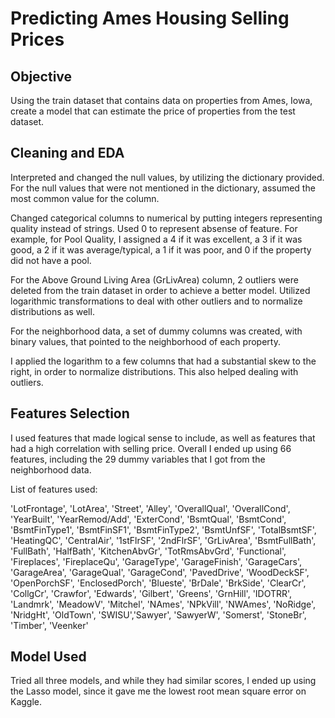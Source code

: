 # Predicting Ames Housing Selling Prices

## Objective

Using the train dataset that contains data on properties from Ames, Iowa, create a model that can estimate the price of properties from the test dataset.

## Cleaning and EDA



Interpreted and changed the null values, by utilizing the dictionary provided. For the null values that were not mentioned in the dictionary, assumed the most common value for the column.

Changed categorical columns to numerical by putting integers representing quality instead of strings. Used 0 to represent absense of feature. For example, for Pool Quality, I assigned a 4 if it was excellent, a 3 if it was good, a 2 if it was average/typical, a 1 if it was poor, and 0 if the property did not have a pool.

For the Above Ground Living Area (GrLivArea) column, 2 outliers were deleted from the train dataset in order to achieve a better model. Utilized logarithmic transformations to deal with other outliers and to normalize distributions as well.

For the neighborhood data, a set of dummy columns was created, with binary values, that pointed to the neighborhood of each property.

I applied the logarithm to a few columns that had a substantial skew to the right, in order to normalize distributions. This also helped dealing with outliers.

## Features Selection

I used features that made logical sense to include, as well as features that had a high correlation with selling price. Overall I ended up using 66 features, including the 29 dummy variables that I got from the neighborhood data.

List of features used:

'LotFrontage', 'LotArea', 'Street', 'Alley', 'OverallQual', 'OverallCond', 'YearBuilt', 'YearRemod/Add', 'ExterCond', 'BsmtQual', 'BsmtCond', 'BsmtFinType1', 'BsmtFinSF1', 'BsmtFinType2', 'BsmtUnfSF', 'TotalBsmtSF', 'HeatingQC', 'CentralAir', '1stFlrSF', '2ndFlrSF', 'GrLivArea', 'BsmtFullBath', 'FullBath', 'HalfBath', 'KitchenAbvGr', 'TotRmsAbvGrd', 'Functional', 'Fireplaces', 'FireplaceQu', 'GarageType', 'GarageFinish', 'GarageCars', 'GarageArea', 'GarageQual', 'GarageCond', 'PavedDrive', 'WoodDeckSF', 'OpenPorchSF', 'EnclosedPorch', 'Blueste', 'BrDale', 'BrkSide', 'ClearCr', 'CollgCr', 'Crawfor', 'Edwards', 'Gilbert', 'Greens', 'GrnHill', 'IDOTRR', 'Landmrk', 'MeadowV', 'Mitchel', 'NAmes', 'NPkVill', 'NWAmes', 'NoRidge', 'NridgHt', 'OldTown', 'SWISU','Sawyer', 'SawyerW', 'Somerst', 'StoneBr', 'Timber', 'Veenker'

## Model Used

Tried all three models, and while they had similar scores, I ended up using the Lasso model, since it gave me the lowest root mean square error on Kaggle.


